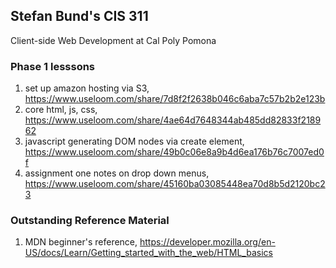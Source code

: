 
## Stefan Bund's CIS 311 
Client-side Web Development at Cal Poly Pomona

### Phase 1 lesssons
1. set up amazon hosting via S3, https://www.useloom.com/share/7d8f2f2638b046c6aba7c57b2b2e123b
2. core html, js, css, https://www.useloom.com/share/4ae64d7648344ab485dd82833f218962 
3. javascript generating DOM nodes via create element, https://www.useloom.com/share/49b0c06e8a9b4d6ea176b76c7007ed0f
4. assignment one notes on drop down menus, https://www.useloom.com/share/45160ba03085448ea70d8b5d2120bc23

### Outstanding Reference Material
1. MDN beginner's reference, https://developer.mozilla.org/en-US/docs/Learn/Getting_started_with_the_web/HTML_basics
